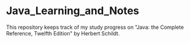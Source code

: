 # Java_Learning_and_Notes
 
This repository keeps track of my study progress on "Java: the Complete Reference, Twelfth Edition" by Herbert Schildt.
